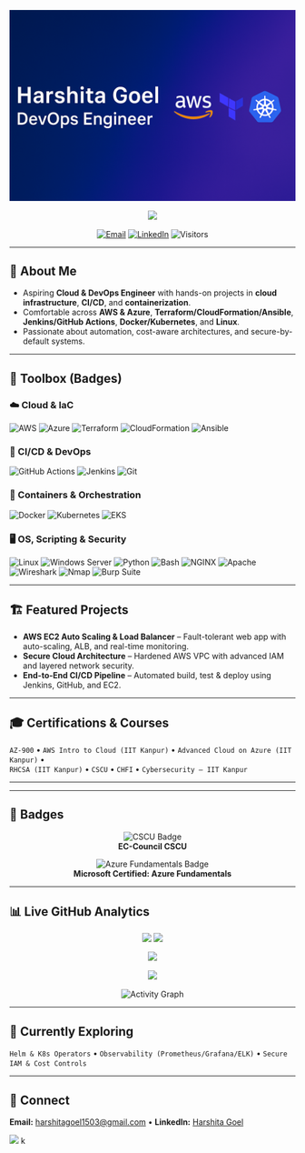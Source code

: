 <!-- Banner -->
![Harshita Goel Banner](https://raw.githubusercontent.com/Erharshita-cloud/Erharshita-cloud/main/banner.png)

<p align="center">
  <img src="https://readme-typing-svg.herokuapp.com?font=Fira+Code&size=22&pause=800&center=true&vCenter=true&width=900&lines=Aspiring+Cloud+%26+DevOps+Engineer;AWS+%7C+Azure+%7C+Terraform+%7C+Jenkins+%7C+Kubernetes;Automation%2C+Scalability%2C+Reliability+%E2%9A%99%EF%B8%8F" />
</p>

<p align="center">
  <a href="mailto:harshitagoel1503@gmail.com"><img alt="Email" src="https://img.shields.io/badge/Email-Contact-informational?style=for-the-badge&logo=gmail"></a>
  <a href="https://www.linkedin.com/in/harshita-goel-b06407286/"><img alt="LinkedIn" src="https://img.shields.io/badge/LinkedIn-Connect-blue?style=for-the-badge&logo=linkedin"></a>
  <img alt="Visitors" src="https://komarev.com/ghpvc/?username=Erharshita-cloud&style=for-the-badge">
</p>

---

## 👋 About Me
- Aspiring **Cloud & DevOps Engineer** with hands-on projects in **cloud infrastructure**, **CI/CD**, and **containerization**.  
- Comfortable across **AWS & Azure**, **Terraform/CloudFormation/Ansible**, **Jenkins/GitHub Actions**, **Docker/Kubernetes**, and **Linux**.  
- Passionate about automation, cost-aware architectures, and secure-by-default systems.

---

## 🧰 Toolbox (Badges)

### ☁️ Cloud & IaC
![AWS](https://img.shields.io/badge/AWS-FF9900?style=for-the-badge&logo=amazonaws&logoColor=white)
![Azure](https://img.shields.io/badge/Azure-0078D4?style=for-the-badge&logo=microsoft-azure&logoColor=white)
![Terraform](https://img.shields.io/badge/Terraform-7B42BC?style=for-the-badge&logo=terraform&logoColor=white)
![CloudFormation](https://img.shields.io/badge/CloudFormation-CC0000?style=for-the-badge&logo=amazonaws&logoColor=white)
![Ansible](https://img.shields.io/badge/Ansible-EE0000?style=for-the-badge&logo=ansible&logoColor=white)

### 🔄 CI/CD & DevOps
![GitHub Actions](https://img.shields.io/badge/GitHub_Actions-2088FF?style=for-the-badge&logo=githubactions&logoColor=white)
![Jenkins](https://img.shields.io/badge/Jenkins-D24939?style=for-the-badge&logo=jenkins&logoColor=white)
![Git](https://img.shields.io/badge/Git-F05032?style=for-the-badge&logo=git&logoColor=white)

### 🐳 Containers & Orchestration
![Docker](https://img.shields.io/badge/Docker-2496ED?style=for-the-badge&logo=docker&logoColor=white)
![Kubernetes](https://img.shields.io/badge/Kubernetes-326CE5?style=for-the-badge&logo=kubernetes&logoColor=white)
![EKS](https://img.shields.io/badge/AWS%20EKS-FF9900?style=for-the-badge&logo=amazonaws&logoColor=white)

### 🖥️ OS, Scripting & Security
![Linux](https://img.shields.io/badge/Linux-FCC624?style=for-the-badge&logo=linux&logoColor=000)
![Windows Server](https://img.shields.io/badge/Windows%20Server-0078D6?style=for-the-badge&logo=windows&logoColor=white)
![Python](https://img.shields.io/badge/Python-3776AB?style=for-the-badge&logo=python&logoColor=white)
![Bash](https://img.shields.io/badge/Bash-121011?style=for-the-badge&logo=gnubash&logoColor=white)
![NGINX](https://img.shields.io/badge/NGINX-009639?style=for-the-badge&logo=nginx&logoColor=white)
![Apache](https://img.shields.io/badge/Apache-D22128?style=for-the-badge&logo=apache&logoColor=white)
![Wireshark](https://img.shields.io/badge/Wireshark-1679A7?style=for-the-badge&logo=wireshark&logoColor=white)
![Nmap](https://img.shields.io/badge/Nmap-214B8C?style=for-the-badge&logo=nmap&logoColor=white)
![Burp Suite](https://img.shields.io/badge/Burp_Suite-FF6633?style=for-the-badge)

---

## 🏗 Featured Projects
- **AWS EC2 Auto Scaling & Load Balancer** – Fault-tolerant web app with auto-scaling, ALB, and real-time monitoring.  
- **Secure Cloud Architecture** – Hardened AWS VPC with advanced IAM and layered network security.  
- **End-to-End CI/CD Pipeline** – Automated build, test & deploy using Jenkins, GitHub, and EC2.  
---

## 🎓 Certifications & Courses
`AZ-900` • `AWS Intro to Cloud (IIT Kanpur)` • `Advanced Cloud on Azure (IIT Kanpur)` •  
`RHCSA (IIT Kanpur)` • `CSCU` • `CHFI` • `Cybersecurity – IIT Kanpur`

---
---
## 🏅 Badges

<p align="center">
  <img src="https://raw.githubusercontent.com/Erharshita-cloud/Erharshita-cloud/main/9b786884-3d2f-4f04-af5d-77575d282695.png" alt="CSCU Badge" height="140"/>
  <br><strong>EC-Council CSCU</strong>
</p>

<p align="center">
  <img src="https://raw.githubusercontent.com/Erharshita-cloud/Erharshita-cloud/main/5d5480c9-f95c-4c05-8740-d8e578df4d6b.png" alt="Azure Fundamentals Badge" height="140"/>
  <br><strong>Microsoft Certified: Azure Fundamentals</strong>
</p>

---

## 📊 Live GitHub Analytics
<p align="center">
  <img height="165" src="https://github-readme-stats.vercel.app/api?username=Erharshita-cloud&show_icons=true&rank_icon=github&include_all_commits=true&theme=radical" />
  <img height="165" src="https://github-readme-stats.vercel.app/api/top-langs/?username=Erharshita-cloud&layout=compact&langs_count=8&theme=radical" />
</p>
<p align="center">
  <img height="170" src="https://streak-stats.demolab.com?user=Erharshita-cloud&theme=radical" />
</p>
<p align="center">
  <img src="https://github-profile-trophy.vercel.app/?username=Erharshita-cloud&theme=radical&no-bg=true&no-frame=true&margin-w=10" />
</p>
<p align="center">
  <img src="https://github-readme-activity-graph.vercel.app/graph?username=Erharshita-cloud&theme=react-dark&hide_border=true" alt="Activity Graph"/>
</p>

---

## 🌱 Currently Exploring
`Helm & K8s Operators` • `Observability (Prometheus/Grafana/ELK)` • `Secure IAM & Cost Controls`

---

## 🤝 Connect
**Email:** harshitagoel1503@gmail.com • **LinkedIn:** [Harshita Goel](https://www.linkedin.com/in/harshita-goel-b06407286/)

<!-- Fun animated divider -->
<img src="https://capsule-render.vercel.app/api?type=waving&height=140&section=footer&color=0:00d4ff,100:4c72ff" />
k
